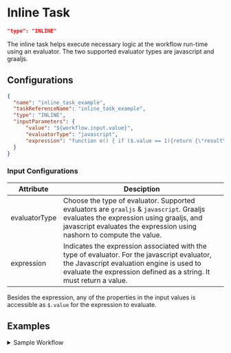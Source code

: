 # Inline Task

```json
"type": "INLINE"
```

The inline task helps execute necessary logic at the workflow run-time using an evaluator. The two supported evaluator types are javascript and graaljs.

## Configurations
```json
{
  "name": "inline_task_example",
  "taskReferenceName": "inline_task_example",
  "type": "INLINE",
  "inputParameters": {
      "value": "${workflow.input.value}",
      "evaluatorType": "javascript",
      "expression": "function e() { if ($.value == 1){return {\"result\": true}} else { return {\"result\": false}}} e();"
  }
}
```

### Input Configurations

| Attribute | Desciption |
| --------- | ---------- |
| evaluatorType | Choose the type of evaluator. Supported evaluators are `graaljs` & `javascript`. Graaljs evaluates the expression using graaljs, and javascript evaluates the expression using nashorn to compute the value. |
| expression | Indicates the expression associated with the type of evaluator. For the javascript evaluator, the Javascript evaluation engine is used to evaluate the expression defined as a string. It must return a value. |

Besides the expression, any of the properties in the input values is accessible as `$.value` for the expression to evaluate.

## Examples

<details><summary>Sample Workflow</summary>
<p>
Add Examples
</p>
</details>
